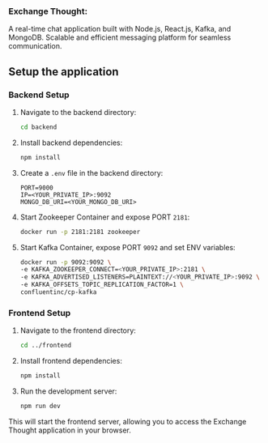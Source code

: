### Exchange Thought: 
A real-time chat application built with Node.js, React.js, Kafka, and MongoDB. Scalable and efficient messaging platform for seamless communication.

## Setup the application

### Backend Setup
1. Navigate to the backend directory:
    ```bash
    cd backend
    ```

2. Install backend dependencies:
    ```bash
    npm install
    ```

3. Create a `.env` file in the backend directory:
    ```env
    PORT=9000
    IP=<YOUR_PRIVATE_IP>:9092
    MONGO_DB_URI=<YOUR_MONGO_DB_URI>
    ```

5. Start Zookeeper Container and expose PORT `2181`:
    ```bash
    docker run -p 2181:2181 zookeeper
    ```

6. Start Kafka Container, expose PORT `9092` and set ENV variables:
    ```bash
    docker run -p 9092:9092 \
    -e KAFKA_ZOOKEEPER_CONNECT=<YOUR_PRIVATE_IP>:2181 \
    -e KAFKA_ADVERTISED_LISTENERS=PLAINTEXT://<YOUR_PRIVATE_IP>:9092 \
    -e KAFKA_OFFSETS_TOPIC_REPLICATION_FACTOR=1 \
    confluentinc/cp-kafka
    ```

### Frontend Setup
1. Navigate to the frontend directory:
    ```bash
    cd ../frontend
    ```

2. Install frontend dependencies:
    ```bash
    npm install
    ```

3. Run the development server:
    ```bash
    npm run dev
    ```
This will start the frontend server, allowing you to access the Exchange Thought application in your browser.
